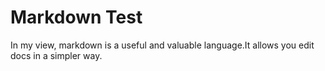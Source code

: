 # Markdown Test

In my view, markdown is a useful and valuable language.It allows you edit docs in a simpler way.
